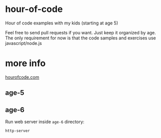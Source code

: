 # hour-of-code

Hour of code examples with my kids (starting at age 5)

Feel free to send pull requests if you want. Just keep it organized by age.
The only requirement for now is that the code samples and exercises use javascript/node.js

# more info

[hourofcode.com](https://hourofcode.com)


## age-5

## age-6

Run web server inside `age-6` directory:

	http-server

